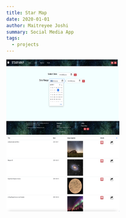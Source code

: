 ```yaml
---
title: Star Map
date: 2020-01-01
author: Maitreyee Joshi
summary: Social Media App
tags:
  - projects
---
```


<img src="/static/img/home.png" height="200" width="300">

<img src="/static/img/posts.png" height="200" width="300">

<a href="https://github.com/sillygrinch/wbdv-su20-fan-free-joshi" style="font-size:2rem;" class="fa fa-github"></a>

